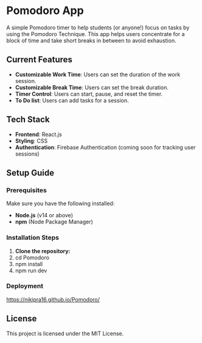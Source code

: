 # Pomodoro App

A simple Pomodoro timer to help students (or anyone!) focus on tasks by using the Pomodoro Technique. This app helps users concentrate for a block of time and take short breaks in between to avoid exhaustion.

## Current Features

- **Customizable Work Time**: Users can set the duration of the work session.
- **Customizable Break Time**: Users can set the break duration.
- **Timer Control**: Users can start, pause, and reset the timer.
- **To Do list**: Users can add tasks for a session.
  
## Tech Stack

- **Frontend**: React.js
- **Styling**: CSS
- **Authentication**: Firebase Authentication (coming soon for tracking user sessions)

## Setup Guide

### Prerequisites

Make sure you have the following installed:

- **Node.js** (v14 or above)
- **npm** (Node Package Manager)

### Installation Steps

1. **Clone the repository:**
2. cd Pomodoro
3. npm install
4. npm run dev

### Deployment
https://nikipra16.github.io/Pomodoro/
   
## License

This project is licensed under the MIT License.




